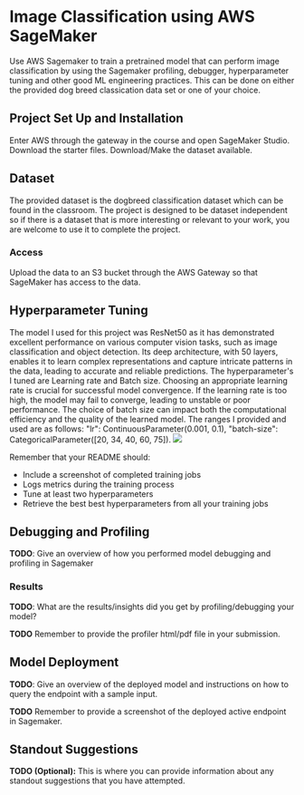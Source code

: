 # Image Classification using AWS SageMaker

Use AWS Sagemaker to train a pretrained model that can perform image classification by using the Sagemaker profiling, debugger, hyperparameter tuning and other good ML engineering practices. This can be done on either the provided dog breed classication data set or one of your choice.

## Project Set Up and Installation
Enter AWS through the gateway in the course and open SageMaker Studio. 
Download the starter files.
Download/Make the dataset available. 

## Dataset
The provided dataset is the dogbreed classification dataset which can be found in the classroom.
The project is designed to be dataset independent so if there is a dataset that is more interesting or relevant to your work, you are welcome to use it to complete the project.

### Access
Upload the data to an S3 bucket through the AWS Gateway so that SageMaker has access to the data. 

## Hyperparameter Tuning
The model I used for this project was ResNet50 as it  has demonstrated excellent performance on various computer vision tasks, such as image classification and object detection. Its deep architecture, with 50 layers, enables it to learn complex representations and capture intricate patterns in the data, leading to accurate and reliable predictions.
The hyperparameter's I tuned are Learning rate and Batch size. Choosing an appropriate learning rate is crucial for successful model convergence. If the learning rate is too high, the model may fail to converge, leading to unstable or poor performance. The choice of batch size can impact both the computational efficiency and the quality of the learned model. The ranges I provided and used are as follows: 
"lr": ContinuousParameter(0.001, 0.1),
"batch-size": CategoricalParameter([20, 34, 40, 60, 75]).
![](hpy_jobs.png)

Remember that your README should:
- Include a screenshot of completed training jobs
- Logs metrics during the training process
- Tune at least two hyperparameters
- Retrieve the best best hyperparameters from all your training jobs

## Debugging and Profiling
**TODO**: Give an overview of how you performed model debugging and profiling in Sagemaker

### Results
**TODO**: What are the results/insights did you get by profiling/debugging your model?

**TODO** Remember to provide the profiler html/pdf file in your submission.


## Model Deployment
**TODO**: Give an overview of the deployed model and instructions on how to query the endpoint with a sample input.

**TODO** Remember to provide a screenshot of the deployed active endpoint in Sagemaker.

## Standout Suggestions
**TODO (Optional):** This is where you can provide information about any standout suggestions that you have attempted.
